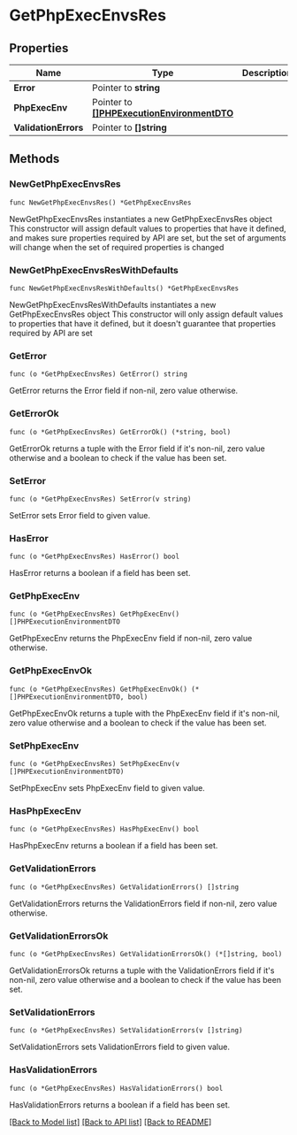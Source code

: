 # GetPhpExecEnvsRes

## Properties

Name | Type | Description | Notes
------------ | ------------- | ------------- | -------------
**Error** | Pointer to **string** |  | [optional] 
**PhpExecEnv** | Pointer to [**[]PHPExecutionEnvironmentDTO**](PHPExecutionEnvironmentDTO.md) |  | [optional] 
**ValidationErrors** | Pointer to **[]string** |  | [optional] 

## Methods

### NewGetPhpExecEnvsRes

`func NewGetPhpExecEnvsRes() *GetPhpExecEnvsRes`

NewGetPhpExecEnvsRes instantiates a new GetPhpExecEnvsRes object
This constructor will assign default values to properties that have it defined,
and makes sure properties required by API are set, but the set of arguments
will change when the set of required properties is changed

### NewGetPhpExecEnvsResWithDefaults

`func NewGetPhpExecEnvsResWithDefaults() *GetPhpExecEnvsRes`

NewGetPhpExecEnvsResWithDefaults instantiates a new GetPhpExecEnvsRes object
This constructor will only assign default values to properties that have it defined,
but it doesn't guarantee that properties required by API are set

### GetError

`func (o *GetPhpExecEnvsRes) GetError() string`

GetError returns the Error field if non-nil, zero value otherwise.

### GetErrorOk

`func (o *GetPhpExecEnvsRes) GetErrorOk() (*string, bool)`

GetErrorOk returns a tuple with the Error field if it's non-nil, zero value otherwise
and a boolean to check if the value has been set.

### SetError

`func (o *GetPhpExecEnvsRes) SetError(v string)`

SetError sets Error field to given value.

### HasError

`func (o *GetPhpExecEnvsRes) HasError() bool`

HasError returns a boolean if a field has been set.

### GetPhpExecEnv

`func (o *GetPhpExecEnvsRes) GetPhpExecEnv() []PHPExecutionEnvironmentDTO`

GetPhpExecEnv returns the PhpExecEnv field if non-nil, zero value otherwise.

### GetPhpExecEnvOk

`func (o *GetPhpExecEnvsRes) GetPhpExecEnvOk() (*[]PHPExecutionEnvironmentDTO, bool)`

GetPhpExecEnvOk returns a tuple with the PhpExecEnv field if it's non-nil, zero value otherwise
and a boolean to check if the value has been set.

### SetPhpExecEnv

`func (o *GetPhpExecEnvsRes) SetPhpExecEnv(v []PHPExecutionEnvironmentDTO)`

SetPhpExecEnv sets PhpExecEnv field to given value.

### HasPhpExecEnv

`func (o *GetPhpExecEnvsRes) HasPhpExecEnv() bool`

HasPhpExecEnv returns a boolean if a field has been set.

### GetValidationErrors

`func (o *GetPhpExecEnvsRes) GetValidationErrors() []string`

GetValidationErrors returns the ValidationErrors field if non-nil, zero value otherwise.

### GetValidationErrorsOk

`func (o *GetPhpExecEnvsRes) GetValidationErrorsOk() (*[]string, bool)`

GetValidationErrorsOk returns a tuple with the ValidationErrors field if it's non-nil, zero value otherwise
and a boolean to check if the value has been set.

### SetValidationErrors

`func (o *GetPhpExecEnvsRes) SetValidationErrors(v []string)`

SetValidationErrors sets ValidationErrors field to given value.

### HasValidationErrors

`func (o *GetPhpExecEnvsRes) HasValidationErrors() bool`

HasValidationErrors returns a boolean if a field has been set.


[[Back to Model list]](../README.md#documentation-for-models) [[Back to API list]](../README.md#documentation-for-api-endpoints) [[Back to README]](../README.md)


